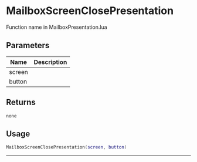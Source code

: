# MailboxScreenClosePresentation

Function name in MailboxPresentation.lua

## Parameters

| Name   | Description |
| ------ | ----------- |
| screen |             |
| button |             |

## Returns

`none`

## Usage

```lua
MailboxScreenClosePresentation(screen, button)
```

---
